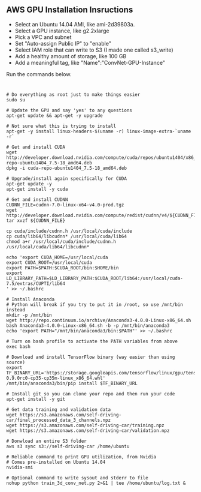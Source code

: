 ## AWS GPU Installation Insructions

* Select an Ubuntu 14.04 AMI, like ami-2d39803a.
* Select a GPU instance, like g2.2xlarge
* Pick a VPC and subnet
* Set "Auto-assign Public IP" to "enable"
* Select IAM role that can write to S3 (I made one called s3_write)
* Add a healthy amount of storage, like 100 GB
* Add a meaningful tag, like "Name":"ConvNet-GPU-Instance"

Run the commands below.

#
    # Do everything as root just to make things easier
	sudo su

    # Update the GPU and say 'yes' to any questions
    apt-get update && apt-get -y upgrade
    
    # Not sure what this is trying to install
    apt-get -y install linux-headers-$(uname -r) linux-image-extra-`uname -r`
    
    # Get and install CUDA
    wget http://developer.download.nvidia.com/compute/cuda/repos/ubuntu1404/x86_64/cuda-repo-ubuntu1404_7.5-18_amd64.deb
    dpkg -i cuda-repo-ubuntu1404_7.5-18_amd64.deb
    
    # Upgrade/install again specifically for CUDA
    apt-get update -y
    apt-get install -y cuda
    
    # Get and install CUDNN
    CUDNN_FILE=cudnn-7.0-linux-x64-v4.0-prod.tgz
    wget http://developer.download.nvidia.com/compute/redist/cudnn/v4/${CUDNN_FILE}
    tar xvzf ${CUDNN_FILE}
    
    cp cuda/include/cudnn.h /usr/local/cuda/include
    cp cuda/lib64/libcudnn* /usr/local/cuda/lib64
    chmod a+r /usr/local/cuda/include/cudnn.h /usr/local/cuda/lib64/libcudnn*
    
    echo 'export CUDA_HOME=/usr/local/cuda
    export CUDA_ROOT=/usr/local/cuda
    export PATH=$PATH:$CUDA_ROOT/bin:$HOME/bin
    export LD_LIBRARY_PATH=$LD_LIBRARY_PATH:$CUDA_ROOT/lib64:/usr/local/cuda-7.5/extras/CUPTI/lib64
    ' >> ~/.bashrc
    
    # Install Anaconda
    # Python will break if you try to put it in /root, so use /mnt/bin instead
    mkdir -p /mnt/bin
    wget http://repo.continuum.io/archive/Anaconda3-4.0.0-Linux-x86_64.sh
    bash Anaconda3-4.0.0-Linux-x86_64.sh -b -p /mnt/bin/anaconda3
    echo 'export PATH="/mnt/bin/anaconda3/bin:$PATH"' >> ~/.bashrc
    
    # Turn on bash profile to activate the PATH variables from above
    exec bash
    
    # Download and install TensorFlow binary (way easier than using source)
    export TF_BINARY_URL='https://storage.googleapis.com/tensorflow/linux/gpu/tensorflow-0.9.0rc0-cp35-cp35m-linux_x86_64.whl'
    /mnt/bin/anaconda3/bin/pip install $TF_BINARY_URL
    
    # Install git so you can clone your repo and then run your code
    apt-get install -y git    
    
    # Get data training and validation data
    wget https://s3.amazonaws.com/self-driving-car/final_processed_data_3_channels.npz
    wget https://s3.amazonaws.com/self-driving-car/training.npz
    wget https://s3.amazonaws.com/self-driving-car/validation.npz
    
    # Donwload an entire S3 folder
    aws s3 sync s3://self-driving-car /home/ubuntu
    
    # Reliable command to print GPU utilization, from Nvidia
    # Comes pre-installed on Ubuntu 14.04
    nvidia-smi
    
    # Optional command to write sysout and stderr to file
    nohup python train_3d_conv_net.py 2>&1 | tee /home/ubuntu/log.txt &

